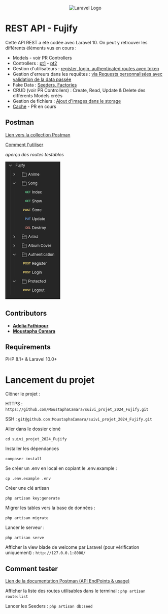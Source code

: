 <p align="center"><img src="https://i.ibb.co/9wTzFsf/FUJI-LOGO-2-4.png" alt="Laravel Logo"></p>

# REST API - Fujify

Cette API REST a été codée avec Laravel 10. On peut y retrouver les différents éléments vus en cours :

- Models - voir PR Controllers
- Controllers : [pt1](https://github.com/MoustaphaCamara/suivi_projet_2024_Fujify/pull/1/files) - [pt2](https://github.com/MoustaphaCamara/suivi_projet_2024_Fujify/pull/2/files)
- Gestion d'utilisateurs : [register, login, authenticated routes avec token](https://github.com/MoustaphaCamara/suivi_projet_2024_Fujify/pull/6)
- Gestion d'erreurs dans les
  requêtes : [via Requests personnalisées avec validation de la data passée](https://github.com/MoustaphaCamara/suivi_projet_2024_Fujify/pull/4/files)
- Fake Data : [Seeders, Factories](https://github.com/MoustaphaCamara/suivi_projet_2024_Fujify/pull/3/files)
- CRUD (voir PR Controllers) : Create, Read, Update & Delete des différents Models créés
- Gestion de
  fichiers : [Ajout d'images dans le storage](https://github.com/MoustaphaCamara/suivi_projet_2024_Fujify/pull/5/files)
- [Cache]() - PR en cours

## Postman

[Lien vers la collection Postman](https://lunar-sunset-959508.postman.co/workspace/bsOft~6f6d8a7c-71d1-425f-9fc2-58ea6cf7af2e/collection/24000334-cf0b03c0-3269-4336-bebf-985c1937de15?action=share&creator=24000334&active-environment=24000334-77b67695-9f27-49ff-9043-40090206b5e5)

[Comment l'utiliser](#comment-tester)

_aperçu des routes testables_

![img_1.png](img_1.png)

## Contributors

- **[Adelia Fathipour](https://github.com/SajedehAdelia)**
- **[Moustapha Camara](https://github.com/MoustaphaCamara)**

## Requirements

PHP 8.1+ & Laravel 10.0+

# Lancement du projet

Clôner le projet :

HTTPS :
`https://github.com/MoustaphaCamara/suivi_projet_2024_Fujify.git`

SSH :
`git@github.com:MoustaphaCamara/suivi_projet_2024_Fujify.git`

Aller dans le dossier cloné

`cd suivi_projet_2024_Fujify`

Installer les dépendances

`composer install`

Se créer un .env en local en copiant le .env.example :

`cp .env.example .env`

Créer une clé artisan

`php artisan key:generate`

Migrer les tables vers la base de données :

`php artisan migrate`

Lancer le serveur :

`php artisan serve`

Afficher la view blade de welcome par Laravel (pour vérification uniquement) : `http://127.0.0.1:8000/`

## Comment tester

[Lien de la documentation Postman (API EndPoints & usage)](https://documenter.getpostman.com/view/24000334/2sA2xfZZQ1)

Afficher la liste des routes utilisables dans le terminal :
`php artisan route:list`

Lancer les Seeders :
`php artisan db:seed`
